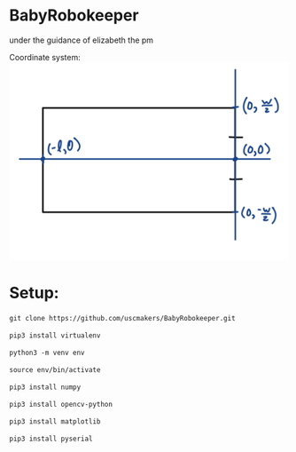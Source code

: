 # BabyRobokeeper
under the guidance of elizabeth the pm

Coordinate system: 
![Coordinate System](coordinate_system.png)

# Setup:

`git clone https://github.com/uscmakers/BabyRobokeeper.git`

`pip3 install virtualenv`

`python3 -m venv env`

`source env/bin/activate`

`pip3 install numpy`

`pip3 install opencv-python`

`pip3 install matplotlib`

`pip3 install pyserial`